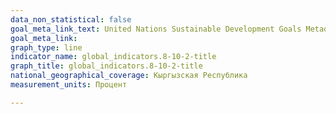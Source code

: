 ```yaml
---
data_non_statistical: false
goal_meta_link_text: United Nations Sustainable Development Goals Metadata (PDF 210 KB)
goal_meta_link: 
graph_type: line
indicator_name: global_indicators.8-10-2-title
graph_title: global_indicators.8-10-2-title
national_geographical_coverage: Кыргызская Республика
measurement_units: Процент

---
```

